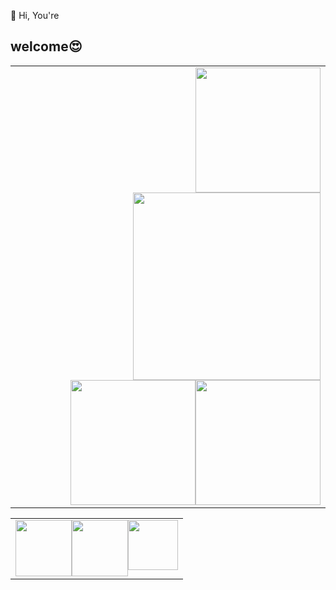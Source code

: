 👋 Hi, You're <h2>welcome😍</h2> 
<table>
   <tr>
      <td>
<img style='float:right' width=200 heigth=150 src='https://www.letscodeofficial.com/static/images/homepageImg.svg'/>
   <img style='float:right' width=300 heigth=400 src='https://portcities.net/web/image/7698?access_token=60885545-f98b-490c-938f-5127820f70e8'/>
          <img style='float:right' width=200 heigth=200 src='https://www.edureka.co/blog/wp-content/uploads/2018/11/Data-Engineer-Responsibilities-Big-Data-Engingeer-Skills-Edureka.jpg'/>
                  <img style='float:right' width=200 heigth=300 src='https://34co0u35pfyt37c0y0457xcu-wpengine.netdna-ssl.com/wp-content/uploads/2021/08/how-to-become-a-data-engineer.jpg'/>
      </td>
      
 
   </tr>
   


      
</table>



<table>
   <tr>
     
   <td>
    <img style='float:right' width=80 heigth=80 src='https://cdn.thenewstack.io/media/2021/11/ab06a958-pythonlogo.png'/>
   <img style='float:right' width=90 heigth=180 src='https://media.geeksforgeeks.org/wp-content/uploads/20191206153501/XML3.png'/>
       <img style='float:right' width=90 heigth=100 src='https://elabify.com/wp-content/uploads/2020/04/ODOO-en-1024x853-1.png'/>
   </td>
   </tr>
   


      
</table>
